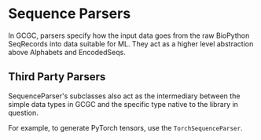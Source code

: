 # Sequence Parsers

In GCGC, parsers specify how the input data goes from the raw BioPython SeqRecords into data
suitable for ML. They act as a higher level abstraction above Alphabets and EncodedSeqs.

## Third Party Parsers

SequenceParser's subclasses also act as the intermediary between the simple data types in GCGC and
the specific type native to the library in question.

For example, to generate PyTorch tensors, use the `TorchSequenceParser`.
